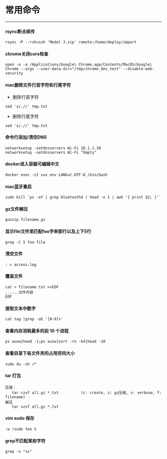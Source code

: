 # 常用命令
---

#### rsync断点续传
```
rsync -P --rsh=ssh 'Model 3.zip' remote:/home/deploy/import
```

#### chrome关闭cors检查
```
open -n -a /Applications/Google\ Chrome.app/Contents/MacOS/Google\ Chrome --args --user-data-dir="/tmp/chrome_dev_test" --disable-web-security
```

#### mac删除文件行首字符和行尾字符
* 删除行首字符
```
sed 's/.//' tmp.txt
```
* 删除行尾字符
```
sed 's/.//' tmp.txt
```

#### 命令行添加/清空DNS
```
networksetup -setdnsservers Wi-Fi 10.1.1.30
networksetup -setdnsservers Wi-Fi "Empty"
```

#### docker进入容器可编辑中文
```
docker exec -it xxx env LANG=C.UTF-8 /bin/bash
```

#### mac蓝牙重启
```
sudo kill `ps -ef | grep bluetoothd | head -n 1 | awk '{ print $2; }'`
```

#### gz文件解压
```
gunzip filename.gz
```

#### 显示file文件里匹配foo字串那行以及上下5行
```
grep -C 5 foo file
```

#### 清空文件
```
: > access.log
```

#### 覆盖文件
```
cat > filename.txt <<EOF
......文件内容
EOF
```

#### 提取文本中数字
```
cat tag |grep -oE '[0-9]+'
```

#### 查看内存消耗最多的前 10 个进程
```
ps auxw|head -1;ps auxw|sort -rn -k4|head -10  
```

#### 查看目录下各文件夹的占用空间大小
```
sudo du -sh /*
```

#### tar 打包
```
压缩：
   tar czvf all.gz *.txt          (c: create, z: gz压缩, v: verbose, f: filename)
解压
   tar xzvf all.gz *.txt
```

#### vim sudo 保存
```
:w !sudo tee %

```
#### grep不匹配某些字符
```
grep -v "xx"
```
